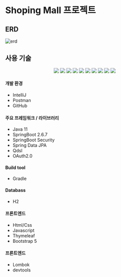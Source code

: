 Shoping Mall 프로젝트
===
  
    
ERD 
---
![erd](https://user-images.githubusercontent.com/96519249/179228534-c1131e26-1d70-4552-8225-4613c4951f3c.png)
  
  
사용 기술
---
<div align=center>
<img src="https://img.shields.io/badge/java-007396?style=for-the-badge&logo=java&logoColor=white">
<img src="https://img.shields.io/badge/gradle-02303A.svg?style=for-the-badge&logo=gradle&logoColor=white">
<img src="https://img.shields.io/badge/spring-%236DB33F.svg?style=for-the-badge&logo=spring&logoColor=white">
<img src="https://img.shields.io/badge/springboot-6DB33F?style=for-the-badge&logo=springboot&logoColor=white">
<img src="https://img.shields.io/badge/springsecurity-6DB33F?style=for-the-badge&logo=springsecurity&logoColor=white">
<img src="https://img.shields.io/badge/junit-25A162?style=for-the-badge&logo=junit&logoColor=white">
<img src="https://img.shields.io/badge/h2-007396?style=for-the-badge&logo=h2&logoColor=white">

<img src="https://img.shields.io/badge/html5-E34F26?style=for-the-badge&logo=html5&logoColor=white">
<img src="https://img.shields.io/badge/css-1572B6?style=for-the-badge&logo=css3&logoColor=white">
<img src="https://img.shields.io/badge/javascript-F7DF1E?style=for-the-badge&logo=javascript&logoColor=black">
</div>
 
#### 개발 환경
* IntelliJ  
* Postman  
* GitHub  

#### 주요 프레임워크 / 라이브러리
* Java 11
* SpringBoot 2.6.7 
* SpringBoot Security  
* Spring Data JPA    
* Qdsl  
* OAuth2.0  

#### Build tool
* Gradle   

#### Databass
* H2

#### 프론트엔드
* Html/Css
* Javascript 
* Thymeleaf  
* Bootstrap 5    

#### 프론트엔드
* Lombok
* devtools 




